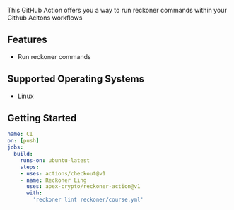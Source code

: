 This GitHub Action offers you a way to run reckoner commands within your Github Acitons workflows

## Features

- Run reckoner commands


## Supported Operating Systems

- Linux


## Getting Started


```yaml
name: CI
on: [push]
jobs:
  build:
    runs-on: ubuntu-latest
    steps:
    - uses: actions/checkout@v1
    - name: Reckoner Ling
      uses: apex-crypto/reckoner-action@v1
      with: 
        'reckoner lint reckoner/course.yml'
```